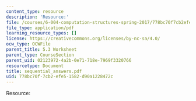 ```yaml
---
content_type: resource
description: 'Resource:'
file: /courses/6-004-computation-structures-spring-2017/778bc70f7cb2efe51582d90a1228472c_sequential_answers.pdf
file_type: application/pdf
learning_resource_types: []
license: https://creativecommons.org/licenses/by-nc-sa/4.0/
ocw_type: OCWFile
parent_title: 5.3 Worksheet
parent_type: CourseSection
parent_uid: 02123972-4a2b-0e71-718e-7969f3320766
resourcetype: Document
title: sequential_answers.pdf
uid: 778bc70f-7cb2-efe5-1582-d90a1228472c
---
```

Resource: